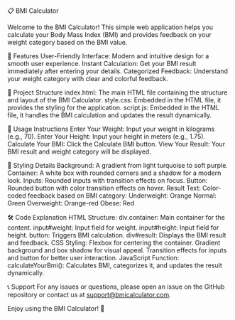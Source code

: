 📋 BMI Calculator 

Welcome to the BMI Calculator! This simple web application helps you calculate your Body Mass Index (BMI) and provides feedback on your weight category based on the BMI value.


🌟 Features
User-Friendly Interface: Modern and intuitive design for a smooth user experience.
Instant Calculation: Get your BMI result immediately after entering your details.
Categorized Feedback: Understand your weight category with clear and colorful feedback.


📂 Project Structure
index.html: The main HTML file containing the structure and layout of the BMI Calculator.
style.css: Embedded in the HTML file, it provides the styling for the application.
script.js: Embedded in the HTML file, it handles the BMI calculation and updates the result dynamically.



📖 Usage Instructions
Enter Your Weight:
Input your weight in kilograms (e.g., 70).
Enter Your Height:
Input your height in meters (e.g., 1.75).
Calculate Your BMI:
Click the Calculate BMI button.
View Your Result:
Your BMI result and weight category will be displayed.



🎨 Styling Details
Background: A gradient from light turquoise to soft purple.
Container: A white box with rounded corners and a shadow for a modern look.
Inputs: Rounded inputs with transition effects on focus.
Button: Rounded button with color transition effects on hover.
Result Text: Color-coded feedback based on BMI category:
Underweight: Orange
Normal: Green
Overweight: Orange-red
Obese: Red



🛠️ Code Explanation
HTML Structure:
div.container: Main container for the content.
input#weight: Input field for weight.
input#height: Input field for height.
button: Triggers BMI calculation.
div#result: Displays the BMI result and feedback.
CSS Styling:
Flexbox for centering the container.
Gradient background and box shadow for visual appeal.
Transition effects for inputs and button for better user interaction.
JavaScript Function:
calculateYourBmi(): Calculates BMI, categorizes it, and updates the result dynamically.



📞 Support
For any issues or questions, please open an issue on the GitHub repository or contact us at support@bmicalculator.com.



Enjoy using the BMI Calculator! 🎉
